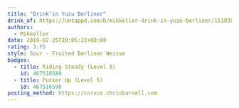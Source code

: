 ```yaml
---
title: "Drink’in Yuzu Berliner"
drink_of: https://untappd.com/b/mikkeller-drink-in-yuzu-berliner/1518385
authors:
  - Mikkeller
date: 2019-02-25T20:05:22+00:00
rating: 3.75
style: Sour - Fruited Berliner Weisse
badges:
  - title: Riding Steady (Level 8)
    id: 467516589
  - title: Pucker Up (Level 5)
    id: 467516590
posting_method: https://corvus.chrisburnell.com
---
```

